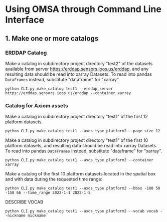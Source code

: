 # Using OMSA through Command Line Interface


## 1. Make one or more catalogs

### ERDDAP Catalog

Make a catalog in subdirectory project directory "test2" of the datasets available from server https://erddap.sensors.ioos.us/erddap, and any resulting data should be read into xarray Datasets. To read into pandas `DataFrames` instead, substitute "dataframe" for "xarray".

    python CLI.py make_catalog test1 --erddap_server https://erddap.sensors.ioos.us/erddap --container xarray


### Catalog for Axiom assets

Make a catalog in subdirectory project directory "test1" of the first 12 platform datasets.

    python CLI.py make_catalog test1 --axds_type platform2 --page_size 12

Make a catalog in subdirectory project directory "test1" of the first 10 platform datasets, and resulting data should be read into xarray Datasets. To read into pandas `DataFrames` instead, substitute "dataframe" for "xarray".

    python CLI.py make_catalog test1 --axds_type platform2 --container xarray

Make a catalog of the first 10 platform datasets located in the spatial box and with data during the requested time range:

    python CLI.py make_catalog test1 --axds_type platform2 --bbox -180 50 -158 66 --time_range 2022-1-1 2022-1-5

DESCRIBE VOCAB

    python CLI.py make_catalog test1 --axds_type platform2 --vocab vocab --nickname nickname 

